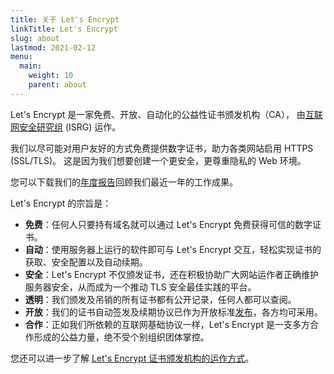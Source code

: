 ```yaml
---
title: 关于 Let's Encrypt
linkTitle: Let's Encrypt
slug: about
lastmod: 2021-02-12
menu:
  main:
    weight: 10
    parent: about
---
```


Let's Encrypt 是一家免费、开放、自动化的公益性证书颁发机构（CA）， 由[互联网安全研究组](https://www.abetterinternet.org/) (ISRG) 运作。

我们以尽可能对用户友好的方式免费提供数字证书，助力各类网站启用 HTTPS (SSL/TLS)。 这是因为我们想要创建一个更安全，更尊重隐私的 Web 环境。

您可以下载我们的[年度报告](https://www.abetterinternet.org/annual-reports/)回顾我们最近一年的工作成果。

Let's Encrypt 的宗旨是：

* **免费**：任何人只要持有域名就可以通过 Let's Encrypt 免费获得可信的数字证书。
* **自动**：使用服务器上运行的软件即可与 Let's Encrypt 交互，轻松实现证书的获取、安全配置以及自动续期。
* **安全**：Let's Encrypt 不仅颁发证书，还在积极协助广大网站运作者正确维护服务器安全，从而成为一个推动 TLS 安全最佳实践的平台。
* **透明**：我们颁发及吊销的所有证书都有公开记录，任何人都可以查阅。
* **开放**：我们的证书自动签发及续期协议已作为开放标准[发布](https://tools.ietf.org/html/rfc8555)，各方均可采用。
* **合作**：正如我们所依赖的互联网基础协议一样，Let's Encrypt 是一支多方合作形成的公益力量，绝不受个别组织团体掌控。

您还可以进一步了解 [Let's Encrypt 证书颁发机构的运作方式](/how-it-works)。
